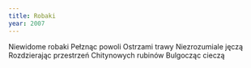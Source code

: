 ```yaml
---
title: Robaki
year: 2007
---
```


Niewidome robaki
Pełznąc powoli
Ostrzami trawy
Niezrozumiale jęczą
Rozdzierając przestrzeń
Chitynowych rubinów
Bulgocząc cieczą